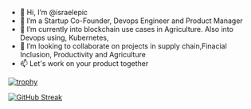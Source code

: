 - 👋 Hi, I’m @israelepic
- 👀 I’m a Startup Co-Founder, Devops Engineer and Product Manager
- 🌱 I’m currently into blockchain use cases in Agriculture. Also into Devops using, Kubernetes, 
- 💞️ I’m looking to collaborate on projects in supply chain,Finacial Inclusion, Productivity and Agriculture
- 📫 Let's work on your product together


[![trophy](https://github-profile-trophy.vercel.app/?username=israelepic&theme=onedark)](https://github.com/ryo-ma/github-profile-trophy)


[![GitHub Streak](https://streak-stats.demolab.com/?user=israelepic&theme=dark)](https://git.io/streak-stats)

<!---
israelepic/israelepic is a ✨ special ✨ repository because its `README.md` (this file) appears on your GitHub profile.
You can click the Preview link to take a look at your changes.
--->
